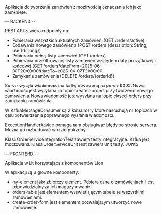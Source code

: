 Aplikacja do tworzenia zamówień z możliwością oznaczania ich jako zamknięte.

-- BACKEND --

REST API zawiera endpointy do:
- Pobierania wszystkich aktualnych zamówień. (GET /orders/active)
- Dodawania nowego zamówienia (POST /orders {description: String, userId: Long})
- Pobierania pełnej listy zamówień (GET /orders)
- Pobierania przefiltrowanej listy zamówień względem daty początkowej i końcowej (GET /orders?dateFrom=2025-06-06T20:00:00&dateTo=2025-06-07T21:00:00)
- Zamykania zamówienia (DELETE /orders/{orderId})

Server wysyła wiadomości na kafkę otworzoną na porcie 9092.
Nowa wiadomość jest wysyłana na topic created-orders przy tworzeniu nowego zamówienia.
Nowa wiadomość jest wysyłana na topic closed-orders przy zamykaniu zamówienia. 

W KafkaMessageConsumer są 2 konsumery które nasłuchują na topicach w celu potwierdzenia poprawnego wysłania wiadomości.

ExceptionHandlerAdvice pomaga nam obsługiwać błędy po stronie serwera. Można go rozbudować w razie potrzeby.

Klasa OrderServiceIntegrationTest zawiera testy integracyjne. Kafka jest mockowana.
Klasa OrderServiceUnitTest zawiera unit testy. JUnit5

-- FRONTEND -- 

Aplikacja w Lit korzystająca z komponentów Lion

W aplikacji są 3 główne komponenty:
- my-element jako zbiorczy element. Pobiera dane o zamówieniach i jest odpowiedzialny za ich magazynowanie.
- orders-table jest elementem wyświetlającym tabele ze wszystkimi zamówieniami.
- create-order-form jest elementem pozwalającym utworzyć nowe zamówienie. 


